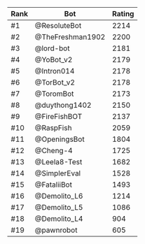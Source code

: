 Rank|Bot|Rating
---|---|---
#1|@ResoluteBot|2214
#2|@TheFreshman1902|2200
#3|@lord-bot|2181
#4|@YoBot_v2|2179
#5|@Intron014|2178
#6|@TorBot_v2|2178
#7|@ToromBot|2173
#8|@duythong1402|2150
#9|@FireFishBOT|2137
#10|@RaspFish|2059
#11|@OpeningsBot|1804
#12|@Cheng-4|1725
#13|@Leela8-Test|1682
#14|@SimplerEval|1528
#15|@FataliiBot|1493
#16|@Demolito_L6|1214
#17|@Demolito_L5|1086
#18|@Demolito_L4|904
#19|@pawnrobot|605
